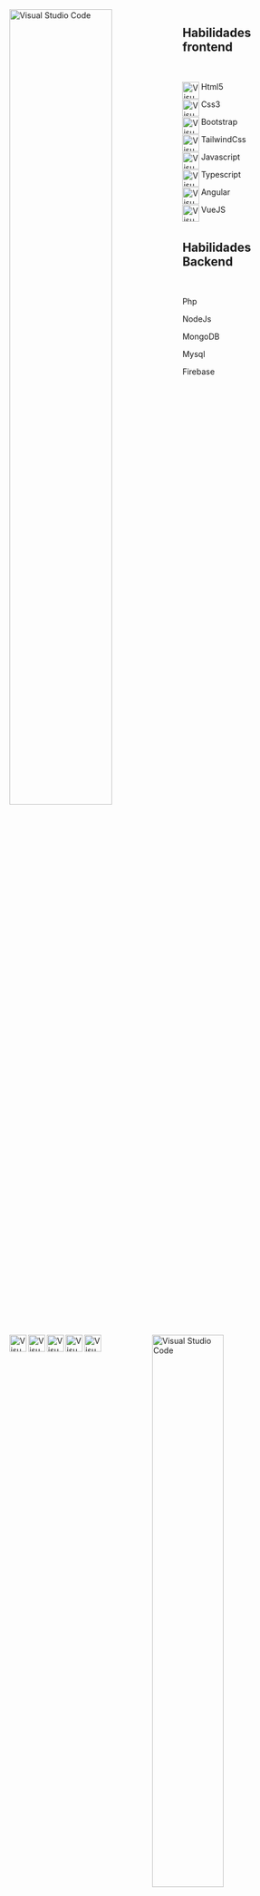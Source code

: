 <img align="left" alt="Visual Studio Code" width="60%" src="https://i.pinimg.com/originals/1b/1a/a0/1b1aa0993720fe25b984557d596212a5.gif"/>

## Habilidades frontend
<br>

<img align="left" alt="Visual Studio Code" width="30px" src="https://image.flaticon.com/icons/png/512/1216/1216733.png"/>Html5
<br>

<img align="left" alt="Visual Studio Code" width="30px" src="https://cdn.iconscout.com/icon/free/png-256/css-131-722685.png"/>Css3
<br>

<img align="left" alt="Visual Studio Code" width="30px" src="https://i.stack.imgur.com/C9301.png"/>Bootstrap
<br>

<img align="left" alt="Visual Studio Code" width="30px" src="https://encrypted-tbn0.gstatic.com/images?q=tbn:ANd9GcSn0Du7wVG5DA94RvOY3QGBjOo2cxkTfliCziV-svMEX2YacH1oFqWai4sywuPE4G-AcEA&usqp=CAU"/>TailwindCss
<br>

<img align="left" alt="Visual Studio Code" width="30px" src="https://cdn.iconscout.com/icon/free/png-256/javascript-2752148-2284965.png"/>Javascript
<br>

<img align="left" alt="Visual Studio Code" width="30px" src="https://cdn.worldvectorlogo.com/logos/typescript.svg"/>Typescript
<br>

<img align="left" alt="Visual Studio Code" width="30px" src="https://encrypted-tbn0.gstatic.com/images?q=tbn:ANd9GcSPHfsT4r6b6oFHNm28Ve5p6gBf454QbJStZF1y0FbRMJHuyvPsWCS7cwglYp1hmpp3kQ8&usqp=CAU"/>Angular
<br>

<img align="left" alt="Visual Studio Code" width="30px" src="https://cdn.iconscout.com/icon/free/png-512/vue-282497.png"/>VueJS
<br>
<br>

<img align="right" alt="Visual Studio Code" width="50%" src="https://i.pinimg.com/originals/97/f6/12/97f612ed63ab4a50972b32ec891cb4dc.gif"/>

## Habilidades Backend
<br>

<img align="left" alt="Visual Studio Code" width="30px" src="https://www.designbust.com/download/240/png/php_icon512.png"/>Php
<br>

<img align="left" alt="Visual Studio Code" width="30px" src="https://cdn.iconscout.com/icon/free/png-512/node-js-1-1174935.png"/>NodeJs
<br>

<img align="left" alt="Visual Studio Code" width="30px" src="https://encrypted-tbn0.gstatic.com/images?q=tbn:ANd9GcT4gPJTH5PrBpKqJ5nvz5lfEuC9_zJvleG4CpuEI_1fHQ1UDFkizrGvJt-vZ6gglJQ_1pg&usqp=CAU"/>MongoDB
<br>

<img align="left" alt="Visual Studio Code" width="30px" src="https://encrypted-tbn0.gstatic.com/images?q=tbn:ANd9GcRboym4VzEUGXykWCrHB4qPCuDUKclY-gZTwdxKMaX5lIFEQIvIz6ppz32wEyCvShJ-UUA&usqp=CAU"/>Mysql
<br>

<img align="left" alt="Visual Studio Code" width="30px" src="https://encrypted-tbn0.gstatic.com/images?q=tbn:ANd9GcQxhHLahhigkAK8CPGYtGHogoN3W0TR4CGalPCpBJ_lTNdNjWEkhvK4MMhTpfI3_-9mPEE&usqp=CAU"/>Firebase
<br>

<br>
<br>

